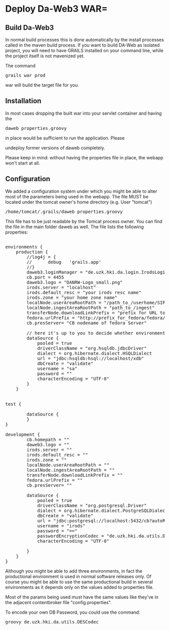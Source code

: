 # Deploy Da-Web3 WAR=

## Build Da-Web3
In normal build processes this is done automatically by the install processes called in
the maven build process. If you want to build DA-Web as isolated project, you will need 
to have GRAILS installed on your command line, while the project itself is not mavenized 
yet. 

The command 
<pre>grails war prod</pre>
war will build the target file for you. 

## Installation

In most cases dropping the built war into your servlet container and having the 
<pre>daweb_properties.groovy</pre> in place would be sufficient to run the application. Please
undeploy former versions of daweb completely. 

Please keep in mind: without having the properties file in place, the webapp won't start 
at all. 

## Configuration

We added a configuration system under which you might be able to alter most of the 
parameters being used in the webapp. 
The file MUST be located under the tomcat owner's home directory (e.g. User "tomcat")
<pre>
/home/tomcat/.grails/daweb_properties.groovy
</pre>
This file has to be just readable by the Tomcat process owner. 
You can find the file in the main folder daweb as well. The file lists the following properties:
<pre>
 
environments {
	production {
		//log4j = {
		//		debug   'grails.app'
		//}
		daweb3.loginManager = "de.uzk.hki.da.login.IrodsLogin"
		cb.port = 4455
		daweb3.logo = "DANRW-Logo_small.png"
		irods.server = "localhost"
		irods.default_resc = "your irods resc name"
		irods.zone = "your home zone name"
		localNode.userAreaRootPath = "/path_to_/userhome/SIP"
		localNode.ingestAreaRootPath = "path_to_/ingest"
		transferNode.downloadLinkPrefix = "prefix for URL to download DIP"
		fedora.urlPrefix = "http://prefix_for_fedora/fedora/objects/"
		cb.presServer= "CB nodename of fedora Server"
		
		// here it's up to you to decide whether environment you want to use:
		dataSource {
			pooled = true
			driverClassName = "org.hsqldb.jdbcDriver"
			dialect = org.hibernate.dialect.HSQLDialect
			url = "jdbc:hsqldb:hsql://localhost/xdb"
			dbCreate = "validate"
			username = "sa"
			password = ""
			characterEncoding = "UTF-8"
		}
	}


test {
			
		dataSource {
		}
}

development {		
		cb.homepath = ""
		daweb3.logo = ""
		irods.server = ""
		irods.default_resc = ""
		irods.zone = ""
		localNode.userAreaRootPath = ""
		localNode.ingestAreaRootPath = ""
		transferNode.downloadLinkPrefix = ""
		fedora.urlPrefix = ""
		cb.presServer= ""
		
		dataSource {
			pooled = true
			driverClassName = "org.postgresql.Driver"
			dialect = org.hibernate.dialect.PostgreSQLDialect
			dbCreate = "validate"
			url = "jdbc:postgresql://localhost:5432/cb?autoReconnect=true"
			username = "irods"
			password = "=="
			passwordEncryptionCodec = "de.uzk.hki.da.utils.DESCodec"
			characterEncoding = "UTF-8"
		
		}
	}
}
</pre> 

Although you might be able to add three environments, in fact the productional environment 
is used in normal software releases only. Of course you might be able to use the same productional
build in several environments as it depends only on the values added to properties file. 

Most of the params being used must have the same values like they've in the adjacent contentbroker
file "config.properties". 

To encode your own DB Password, you could use the command:

<pre>
groovy de.uzk.hki.da.utils.DESCodec <your_password>
</Pre>   